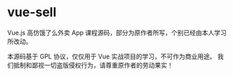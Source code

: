 # vue-sell
Vue.js 高仿饿了么外卖 App 课程源码，部分为原作者所写，个别已经由本人学习所改动。

本源码基于 GPL 协议，仅仅用于 Vue 实战项目的学习，不可作为商业用途。
我们抵制和鄙视一切盗版侵权行为，请尊重原作者的劳动果实！

